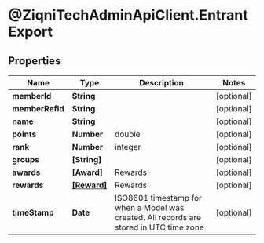 # @ZiqniTechAdminApiClient.EntrantExport

## Properties

Name | Type | Description | Notes
------------ | ------------- | ------------- | -------------
**memberId** | **String** |  | [optional] 
**memberRefId** | **String** |  | [optional] 
**name** | **String** |  | [optional] 
**points** | **Number** | double | [optional] 
**rank** | **Number** | integer | [optional] 
**groups** | **[String]** |  | [optional] 
**awards** | [**[Award]**](Award.md) | Rewards | [optional] 
**rewards** | [**[Reward]**](Reward.md) | Rewards | [optional] 
**timeStamp** | **Date** | ISO8601 timestamp for when a Model was created. All records are stored in UTC time zone | [optional] 


